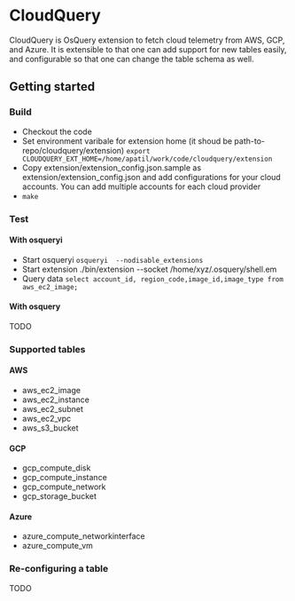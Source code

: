 # CloudQuery

CloudQuery is OsQuery extension to fetch cloud telemetry from AWS, GCP, and Azure. It is extensible to that 
one can add support for new tables easily, and configurable so that one can change the table schema as well.

## Getting started

### Build
- Checkout the code
- Set environment varibale for extension home (it shoud be path-to-repo/cloudquery/extension) 
`export CLOUDQUERY_EXT_HOME=/home/apatil/work/code/cloudquery/extension`
- Copy extension/extension_config.json.sample as extension/extension_config.json and add configurations for
your cloud accounts. You can add multiple accounts for each cloud provider
- `make`

### Test
#### With osqueryi
- Start osqueryi
`osqueryi  --nodisable_extensions`
- Start extension
./bin/extension --socket /home/xyz/.osquery/shell.em
- Query data
`select account_id, region_code,image_id,image_type from aws_ec2_image;`
#### With osquery
TODO

### Supported tables
#### AWS
- aws_ec2_image
- aws_ec2_instance
- aws_ec2_subnet
- aws_ec2_vpc
- aws_s3_bucket

#### GCP
- gcp_compute_disk
- gcp_compute_instance
- gcp_compute_network
- gcp_storage_bucket

#### Azure
- azure_compute_networkinterface
- azure_compute_vm

### Re-configuring a table
TODO

